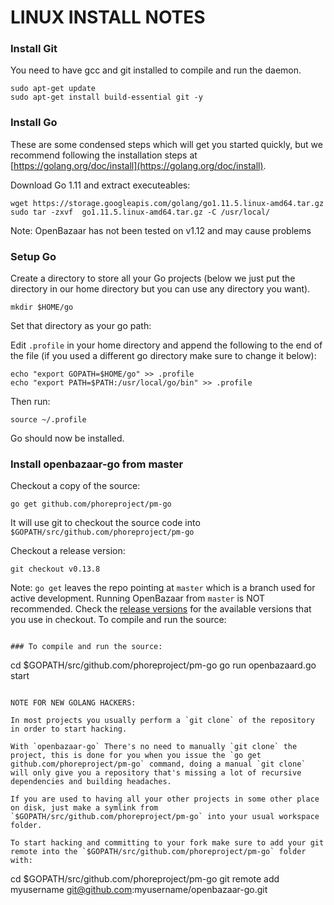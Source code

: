 LINUX INSTALL NOTES
====================

### Install Git

You need to have gcc and git installed to compile and run the daemon.
```
sudo apt-get update
sudo apt-get install build-essential git -y
```

### Install Go
These are some condensed steps which will get you started quickly, but we recommend following the installation steps at [https://golang.org/doc/install](https://golang.org/doc/install).

Download Go 1.11 and extract executeables:
```
wget https://storage.googleapis.com/golang/go1.11.5.linux-amd64.tar.gz
sudo tar -zxvf  go1.11.5.linux-amd64.tar.gz -C /usr/local/
```

Note: OpenBazaar has not been tested on v1.12 and may cause problems

### Setup Go

Create a directory to store all your Go projects (below we just put the directory in our home directory but you can use any directory you want).

```
mkdir $HOME/go
```

Set that directory as your go path:

Edit `.profile` in your home directory and append the following to the end of the file (if you used a different go directory make sure to change it below):
```
echo "export GOPATH=$HOME/go" >> .profile
echo "export PATH=$PATH:/usr/local/go/bin" >> .profile
```

Then run:
```
source ~/.profile
```

Go should now be installed.

### Install openbazaar-go from master

Checkout a copy of the source:
```
go get github.com/phoreproject/pm-go
```

It will use git to checkout the source code into `$GOPATH/src/github.com/phoreproject/pm-go`

Checkout a release version:
```
git checkout v0.13.8
```

Note: `go get` leaves the repo pointing at `master` which is a branch used for active development. Running OpenBazaar from `master` is NOT recommended. Check the [release versions](https://github.com/phoreproject/pm-go/releases) for the available versions that you use in checkout.
To compile and run the source:
```

### To compile and run the source:
```
cd $GOPATH/src/github.com/phoreproject/pm-go
go run openbazaard.go start
```

NOTE FOR NEW GOLANG HACKERS: 

In most projects you usually perform a `git clone` of the repository in order to start hacking. 

With `openbazaar-go` There's no need to manually `git clone` the project, this is done for you when you issue the `go get github.com/phoreproject/pm-go` command, doing a manual `git clone` will only give you a repository that's missing a lot of recursive dependencies and building headaches.

If you are used to having all your other projects in some other place on disk, just make a symlink from `$GOPATH/src/github.com/phoreproject/pm-go` into your usual workspace folder.

To start hacking and committing to your fork make sure to add your git remote into the `$GOPATH/src/github.com/phoreproject/pm-go` folder with:

```
cd $GOPATH/src/github.com/phoreproject/pm-go
git remote add myusername git@github.com:myusername/openbazaar-go.git
```
